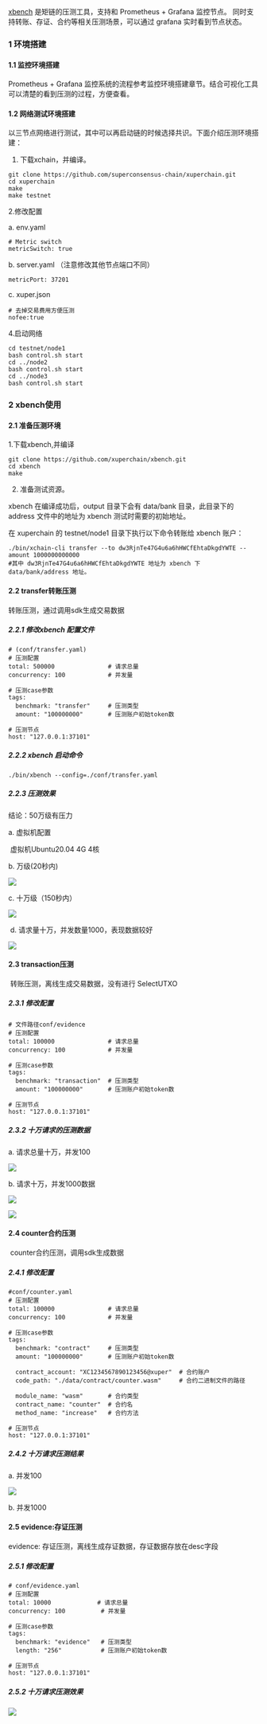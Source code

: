[xbench](https://github.com/xuperchain/xbench) 是矩链的压测工具，支持和 Prometheus + Grafana 监控节点。 同时支持转账、存证、合约等相关压测场景，可以通过 grafana 实时看到节点状态。

### 1 环境搭建

#### 1.1 监控环境搭建

 Prometheus + Grafana 监控系统的流程参考监控环境搭建章节。结合可视化工具可以清楚的看到压测的过程，方便查看。

#### 1.2 网络测试环境搭建

以三节点网络进行测试，其中可以再启动链的时候选择共识。下面介绍压测环境搭建：

1. 下载xchain，并编译。

```
git clone https://github.com/superconsensus-chain/xuperchain.git
cd xuperchain
make
make testnet
```

2.修改配置

a. env.yaml

```
# Metric switch
metricSwitch: true
```
b. server.yaml （注意修改其他节点端口不同）
```
metricPort: 37201
```
c. xuper.json
```
# 去掉交易费用方便压测
nofee:true
```
4.启动网络

```
cd testnet/node1
bash control.sh start
cd ../node2
bash control.sh start
cd ../node3
bash control.sh start
```

### 2 xbench使用

#### 2.1 准备压测环境

1.下载xbench,并编译

```
git clone https://github.com/xuperchain/xbench.git
cd xbench
make
```
2. 准备测试资源。

xbench 在编译成功后，output 目录下会有 data/bank 目录，此目录下的 address 文件中的地址为 xbench 测试时需要的初始地址。



在 xuperchain 的 testnet/node1 目录下执行以下命令转账给 xbench 账户：

```
./bin/xchain-cli transfer --to dw3RjnTe47G4u6a6hHWCfEhtaDkgdYWTE --amount 1000000000000
#其中 dw3RjnTe47G4u6a6hHWCfEhtaDkgdYWTE 地址为 xbench 下 data/bank/address 地址。
```

#### 2.2 transfer转账压测

 转账压测，通过调用sdk生成交易数据

##### 2.2.1 修改xbench 配置文件

```
# (conf/transfer.yaml)
# 压测配置
total: 500000               # 请求总量
concurrency: 100            # 并发量

# 压测case参数
tags:
  benchmark: "transfer"     # 压测类型
  amount: "100000000"       # 压测账户初始token数

# 压测节点
host: "127.0.0.1:37101"                 
```

##### 2.2.2 xbench 启动命令

```
./bin/xbench --config=./conf/transfer.yaml
```

##### 2.2.3 压测效果

结论：50万级有压力

a. 虚拟机配置

​	虚拟机Ubuntu20.04  4G  4核

b. 万级(20秒内)

![](./images/万级转账.png)

c. 十万级（150秒内）

![](./images/十万级转账.png)

​	d. 请求量十万，并发数量1000，表现数据较好

 ![](./images/transfer并发压测.png)

#### 2.3 transaction压测

​	转账压测，离线生成交易数据，没有进行 SelectUTXO

##### 2.3.1 修改配置

```
# 文件路径conf/evidence
# 压测配置
total: 100000               # 请求总量
concurrency: 100            # 并发量

# 压测case参数
tags:
  benchmark: "transaction"  # 压测类型
  amount: "100000000"       # 压测账户初始token数

# 压测节点
host: "127.0.0.1:37101"
```

#####  2.3.2 十万请求的压测数据

a. 请求总量十万，并发100

![](./images/transaction压测.png)

b. 请求十万，并发1000数据

![](./images/transaction机器消耗数据.png)

![](./images/transaction数据.png)

#### 2.4 counter合约压测

​	counter合约压测，调用sdk生成数据

##### 2.4.1 修改配置

```
#conf/counter.yaml
# 压测配置
total: 100000               # 请求总量
concurrency: 100            # 并发量

# 压测case参数
tags:
  benchmark: "contract"     # 压测类型
  amount: "100000000"       # 压测账户初始token数

  contract_account: "XC1234567890123456@xuper"  # 合约账户
  code_path: "./data/contract/counter.wasm"     # 合约二进制文件的路径

  module_name: "wasm"       # 合约类型
  contract_name: "counter"  # 合约名
  method_name: "increase"   # 合约方法

# 压测节点
host: "127.0.0.1:37101"
```

##### 2.4.2 十万请求压测结果

a. 并发100

![](./images/counter压测.png)

b. 并发1000



#### 2.5  evidence:存证压测

 evidence: 存证压测，离线生成存证数据，存证数据存放在desc字段

##### 2.5.1 修改配置

```
# conf/evidence.yaml
# 压测配置
total: 10000             # 请求总量
concurrency: 100          # 并发量

# 压测case参数
tags:
  benchmark: "evidence"   # 压测类型
  length: "256"           # 压测账户初始token数

# 压测节点
host: "127.0.0.1:37101"
```

##### 2.5.2 十万请求压测效果

![](./images/evidence压测.png)

